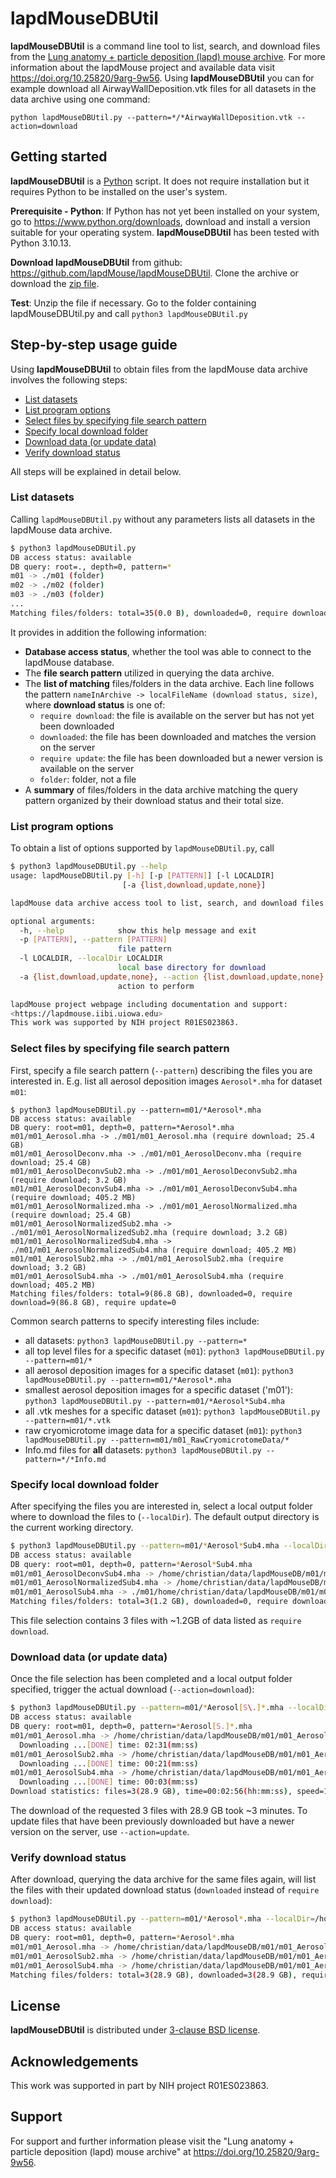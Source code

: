 # lapdMouseDBUtil

**lapdMouseDBUtil** is a command line tool to list, search, and download files
from the
[Lung anatomy + particle deposition (lapd) mouse archive](https://cebs-ext.niehs.nih.gov/cahs/report/lapd/web-download-links/MzNhZGRkZGY5ZWU2OGU1ODgwYWQ4NjA2Njg0M2Q1YzMK).
For more information about the lapdMouse project and available data visit
<https://doi.org/10.25820/9arg-9w56>. Using **lapdMouseDBUtil**
you can for example download all AirwayWallDeposition.vtk files for all datasets
in the data archive using one command:

`python lapdMouseDBUtil.py --pattern=*/*AirwayWallDeposition.vtk --action=download`

## Getting started

**lapdMouseDBUtil** is a [Python](https://www.python.org/download) script. It
does not require installation but it requires Python to be installed on the
user's system.

**Prerequisite - Python**: If Python has not yet been installed on your system, go
to <https://www.python.org/downloads>, download and install a version suitable
for your operating system. **lapdMouseDBUtil** has been tested with Python 3.10.13.

**Download lapdMouseDBUtil** from github:
<https://github.com/lapdMouse/lapdMouseDBUtil>. Clone the archive or
download the [zip file](https://github.com/lapdMouse/lapdMouseDBUtil/archive/refs/heads/master.zip).

**Test**: Unzip the file if necessary. Go to the folder containing lapdMouseDBUtil.py and call
`python3 lapdMouseDBUtil.py`

## Step-by-step usage guide

Using **lapdMouseDBUtil** to obtain files from the lapdMouse data archive involves
the following steps:

  - [List datasets](#listdatasets)
  - [List program options](#listprogramoptions)
  - [Select files by specifying file search pattern](#selectfilesbyspecifyingfilesearchpattern)
  - [Specify local download folder](#specifylocaldownloadfolder)
  - [Download data (or update data)](#downloaddataorupdatedata)
  - [Verify download status](#verifydownloadstatus)

All steps will be explained in detail below.

### List datasets

Calling `lapdMouseDBUtil.py` without any parameters lists all datasets in the
lapdMouse data archive.

```sh
$ python3 lapdMouseDBUtil.py
DB access status: available
DB query: root=., depth=0, pattern=*
m01 -> ./m01 (folder)
m02 -> ./m02 (folder)
m03 -> ./m03 (folder)
...
Matching files/folders: total=35(0.0 B), downloaded=0, require download=35(0.0 B), require update=0
```

It provides in addition the following information:

  * **Database access status**, whether the tool was able to connect to the
    lapdMouse  database.
  * The **file search pattern** utilized in querying the data archive.
  * The **list of matching** files/folders in the data archive. Each line follows
    the pattern `nameInArchive -> localFileName (download status, size)`,
    where **download status** is one of:
      * `require download`: the file is available on the server but has not yet
        been downloaded
      * `downloaded`: the file has been downloaded and matches the version on the
        server
      * `require update`: the file has been downloaded but a newer version
        is available on the server
      * `folder`: folder, not a file
  * A **summary** of files/folders in the data archive matching the query pattern
    organized by their download status and their total size.

### List program options

To obtain a list of options supported by `lapdMouseDBUtil.py`, call

```sh
$ python3 lapdMouseDBUtil.py --help
usage: lapdMouseDBUtil.py [-h] [-p [PATTERN]] [-l LOCALDIR]
                         [-a {list,download,update,none}]

lapdMouse data archive access tool to list, search, and download files.

optional arguments:
  -h, --help            show this help message and exit
  -p [PATTERN], --pattern [PATTERN]
                        file pattern
  -l LOCALDIR, --localDir LOCALDIR
                        local base directory for download
  -a {list,download,update,none}, --action {list,download,update,none}
                        action to perform

lapdMouse project webpage including documentation and support:
<https://lapdmouse.iibi.uiowa.edu>
This work was supported by NIH project R01ES023863.
```

### Select files by specifying file search pattern
First, specify a file search pattern (`--pattern`) describing the files you
are interested in. E.g. list all aerosol deposition images `Aerosol*.mha` for
dataset `m01`:

```
$ python3 lapdMouseDBUtil.py --pattern=m01/*Aerosol*.mha
DB access status: available
DB query: root=m01, depth=0, pattern=*Aerosol*.mha
m01/m01_Aerosol.mha -> ./m01/m01_Aerosol.mha (require download; 25.4 GB)
m01/m01_AerosolDeconv.mha -> ./m01/m01_AerosolDeconv.mha (require download; 25.4 GB)
m01/m01_AerosolDeconvSub2.mha -> ./m01/m01_AerosolDeconvSub2.mha (require download; 3.2 GB)
m01/m01_AerosolDeconvSub4.mha -> ./m01/m01_AerosolDeconvSub4.mha (require download; 405.2 MB)
m01/m01_AerosolNormalized.mha -> ./m01/m01_AerosolNormalized.mha (require download; 25.4 GB)
m01/m01_AerosolNormalizedSub2.mha -> ./m01/m01_AerosolNormalizedSub2.mha (require download; 3.2 GB)
m01/m01_AerosolNormalizedSub4.mha -> ./m01/m01_AerosolNormalizedSub4.mha (require download; 405.2 MB)
m01/m01_AerosolSub2.mha -> ./m01/m01_AerosolSub2.mha (require download; 3.2 GB)
m01/m01_AerosolSub4.mha -> ./m01/m01_AerosolSub4.mha (require download; 405.2 MB)
Matching files/folders: total=9(86.8 GB), downloaded=0, require download=9(86.8 GB), require update=0
```

Common search patterns to specify interesting files include:

  * all datasets: `python3 lapdMouseDBUtil.py --pattern=*`
  * all top level files for a specific dataset (`m01`): `python3 lapdMouseDBUtil.py --pattern=m01/*`
  * all aerosol deposition images for a specific dataset (`m01`): `python3 lapdMouseDBUtil.py --pattern=m01/*Aerosol*.mha`
  * smallest aerosol deposition images for a specific dataset ('m01'): `python3 lapdMouseDBUtil.py --pattern=m01/*Aerosol*Sub4.mha`
  * all .vtk meshes for a specific dataset (`m01`): `python3 lapdMouseDBUtil.py --pattern=m01/*.vtk`
  * raw cryomicrotome image data for a specific dataset (`m01`): `python3 lapdMouseDBUtil.py --pattern=m01/m01_RawCryomicrotomeData/*`
  * Info.md files for **all** datasets: `python3 lapdMouseDBUtil.py --pattern=*/*Info.md`

### Specify local download folder

After specifying the files you are interested in, select a local output folder
where to download the files to (`--localDir`). The default output
directory is the current working directory.

```sh
$ python3 lapdMouseDBUtil.py --pattern=m01/*Aerosol*Sub4.mha --localDir=/home/christian/data/lapdMouseDB
DB access status: available
DB query: root=m01, depth=0, pattern=*Aerosol*Sub4.mha
m01/m01_AerosolDeconvSub4.mha -> /home/christian/data/lapdMouseDB/m01/m01_AerosolDeconvSub4.mha (require download; 405.2 MB)
m01/m01_AerosolNormalizedSub4.mha -> /home/christian/data/lapdMouseDB/m01/m01_AerosolNormalizedSub4.mha (require download; 405.2 MB)
m01/m01_AerosolSub4.mha -> ./m01/home/christian/data/lapdMouseDB/m01/m01_AerosolSub4.mha (require download; 405.2 MB)
Matching files/folders: total=3(1.2 GB), downloaded=0, require download=3(1.2 GB), require update=0
```

This file selection contains 3 files with ~1.2GB of data listed as `require download`.

### Download data (or update data)

Once the file selection has been completed and a local output folder specified,
trigger the actual download (`--action=download`):

```sh
$ python3 lapdMouseDBUtil.py --pattern=m01/*Aerosol[S\.]*.mha --localDir=/home/christian/data/lapdMouseDB --operation=download
DB access status: available
DB query: root=m01, depth=0, pattern=*Aerosol[S.]*.mha
m01/m01_Aerosol.mha -> /home/christian/data/lapdMouseDB/m01/m01_Aerosol.mha (require download; 25.4 GB)
  Downloading ...[DONE] time: 02:31(mm:ss)
m01/m01_AerosolSub2.mha -> /home/christian/data/lapdMouseDB/m01/m01_AerosolSub2.mha (require download; 3.2 GB)
  Downloading ...[DONE] time: 00:21(mm:ss)
m01/m01_AerosolSub4.mha -> /home/christian/data/lapdMouseDB/m01/m01_AerosolSub4.mha (require download; 405.2 MB)
  Downloading ...[DONE] time: 00:03(mm:ss)
Download statistics: files=3(28.9 GB), time=00:02:56(hh:mm:ss), speed=167.8 MB/second
```

The download of the requested 3 files with 28.9 GB took ~3 minutes. To update
files that have been previously downloaded but have a newer version on the
server, use `--action=update`.

### Verify download status

After download, querying the data archive for the same files again, will list the
files with their updated download status (`downloaded` instead of `require
download`):

```sh
$ python3 lapdMouseDBUtil.py --pattern=m01/*Aerosol*.mha --localDir=/home/christian/data/lapdMouseDB
DB access status: available
DB query: root=m01, depth=0, pattern=*Aerosol*.mha
m01/m01_Aerosol.mha -> /home/christian/data/lapdMouseDB/m01/m01_Aerosol.mha (downloaded; 25.4 GB)
m01/m01_AerosolSub2.mha -> /home/christian/data/lapdMouseDB/m01/m01_AerosolSub2.mha (downloaded; 3.2 GB)
m01/m01_AerosolSub4.mha -> /home/christian/data/lapdMouseDB/m01/m01_AerosolSub4.mha (downloaded; 405.2 MB)
Matching files/folders: total=3(28.9 GB), downloaded=3(28.9 GB), require download=0, require update=0
```

## License

**lapdMouseDBUtil** is distributed under [3-clause BSD license](LICENSE.txt).

## Acknowledgements

This work was supported in part by NIH project R01ES023863.

## Support

For support and further information please visit the
"Lung anatomy + particle deposition (lapd) mouse archive"
at <https://doi.org/10.25820/9arg-9w56>.


